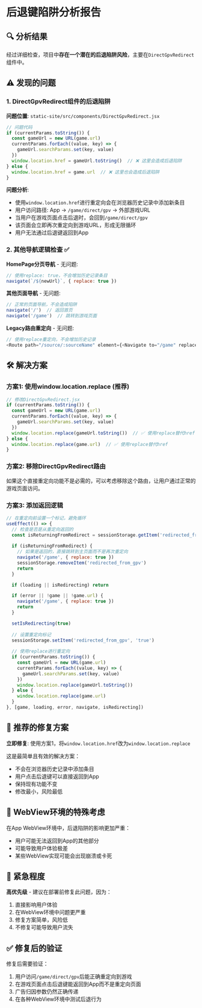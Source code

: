 # 后退键陷阱分析报告

## 🔍 分析结果

经过详细检查，项目中**存在一个潜在的后退陷阱风险**，主要在`DirectGpvRedirect`组件中。

## ⚠️ 发现的问题

### 1. DirectGpvRedirect组件的后退陷阱

**问题位置**: `static-site/src/components/DirectGpvRedirect.jsx`

```javascript
// 问题代码
if (currentParams.toString()) {
  const gameUrl = new URL(game.url)
  currentParams.forEach((value, key) => {
    gameUrl.searchParams.set(key, value)
  })
  window.location.href = gameUrl.toString()  // ❌ 这里会造成后退陷阱
} else {
  window.location.href = game.url  // ❌ 这里也会造成后退陷阱
}
```

**问题分析**:
- 使用`window.location.href`进行重定向会在浏览器历史记录中添加新条目
- 用户访问路径: App → `/game/direct/gpv` → 外部游戏URL
- 当用户在游戏页面点击后退时，会回到`/game/direct/gpv`
- 该页面会立即再次重定向到游戏URL，形成无限循环
- 用户无法通过后退键返回到App

### 2. 其他导航逻辑检查 ✅

**HomePage分页导航** - 无问题:
```javascript
// 使用replace: true，不会增加历史记录条目
navigate(`/${newUrl}`, { replace: true })
```

**其他页面导航** - 无问题:
```javascript
// 正常的页面导航，不会造成陷阱
navigate('/')  // 返回首页
navigate('/game')  // 跳转到游戏页面
```

**Legacy路由重定向** - 无问题:
```javascript
// 使用replace重定向，不会增加历史记录
<Route path="/source/:sourceName" element={<Navigate to="/game" replace />} />
```

## 🛠️ 解决方案

### 方案1: 使用window.location.replace (推荐)

```javascript
// 修改DirectGpvRedirect.jsx
if (currentParams.toString()) {
  const gameUrl = new URL(game.url)
  currentParams.forEach((value, key) => {
    gameUrl.searchParams.set(key, value)
  })
  window.location.replace(gameUrl.toString())  // ✅ 使用replace替代href
} else {
  window.location.replace(game.url)  // ✅ 使用replace替代href
}
```

### 方案2: 移除DirectGpvRedirect路由

如果这个直接重定向功能不是必需的，可以考虑移除这个路由，让用户通过正常的游戏页面访问。

### 方案3: 添加返回逻辑

```javascript
// 在重定向前设置一个标记，避免循环
useEffect(() => {
  // 检查是否是从重定向返回的
  const isReturningFromRedirect = sessionStorage.getItem('redirected_from_gpv')
  
  if (isReturningFromRedirect) {
    // 如果是返回的，直接跳转到主页面而不是再次重定向
    navigate('/game', { replace: true })
    sessionStorage.removeItem('redirected_from_gpv')
    return
  }

  if (loading || isRedirecting) return

  if (error || !game || !game.url) {
    navigate('/game', { replace: true })
    return
  }

  setIsRedirecting(true)
  
  // 设置重定向标记
  sessionStorage.setItem('redirected_from_gpv', 'true')
  
  // 使用replace进行重定向
  if (currentParams.toString()) {
    const gameUrl = new URL(game.url)
    currentParams.forEach((value, key) => {
      gameUrl.searchParams.set(key, value)
    })
    window.location.replace(gameUrl.toString())
  } else {
    window.location.replace(game.url)
  }
}, [game, loading, error, navigate, isRedirecting])
```

## 🎯 推荐的修复方案

**立即修复**: 使用方案1，将`window.location.href`改为`window.location.replace`

这是最简单且有效的解决方案：
- 不会在浏览器历史记录中添加条目
- 用户点击后退键可以直接返回到App
- 保持现有功能不变
- 修改最小，风险最低

## 📱 WebView环境的特殊考虑

在App WebView环境中，后退陷阱的影响更加严重：
- 用户可能无法返回到App的其他部分
- 可能导致用户体验极差
- 某些WebView实现可能会出现崩溃或卡死

## 🚨 紧急程度

**高优先级** - 建议在部署前修复此问题，因为：
1. 直接影响用户体验
2. 在WebView环境中问题更严重
3. 修复方案简单，风险低
4. 不修复可能导致用户流失

## ✅ 修复后的验证

修复后需要验证：
1. 用户访问`/game/direct/gpv`后能正确重定向到游戏
2. 在游戏页面点击后退键能返回到App而不是重定向页面
3. 广告归因参数仍然正确传递
4. 在各种WebView环境中测试后退行为